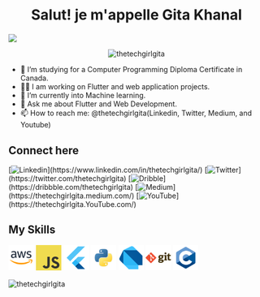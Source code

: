 
<h1 align = "center"> Salut!  je m'appelle  Gita Khanal   </h1>
 <img src="https://media.giphy.com/media/l0Iy88cWKqBeBN92o/giphy.gif"  width="700"  align = 'center'> 
 <p align="center"> <img src="https://komarev.com/ghpvc/?username=thetechgirlgita&label=Views&color=brightgreen&style=plastic" alt="thetechgirlgita" /> </p>

- 🔭 I’m studying for a Computer Programming Diploma Certificate in Canada. 
- 👩‍💻 I am working on Flutter and web application projects.
- 🌱 I’m currently into Machine learning.
- 💬 Ask me about Flutter and Web Development.
- 📫 How to reach me:  @thetechgirlgita(Linkedin, Twitter, Medium, and  Youtube)


<h2> Connect here</h2>

[![Linkedin](https://img.shields.io/badge/-LinkedIn-222222?logo=Linkedin&link=(https://www.linkedin.com/in/thetechgirlgita/))](https://www.linkedin.com/in/thetechgirlgita/)
[![Twitter](https://img.shields.io/badge/-Twitter-222222?logo=Twitter&link=(https://twitter.com/thetechgirlgita))](https://twitter.com/thetechgirlgita)
[![Dribble](https://img.shields.io/badge/-Dribbble-222222?logo=Dribbble&link=(https://dribbble.com/thetechgirlgita))](https://dribbble.com/thetechgirlgita)
[![Medium](https://img.shields.io/badge/-Medium-222222?logo=Medium&link=(https://thetechgirlgita.medium.com/))](https://thetechgirlgita.medium.com/)
[![YouTube](https://img.shields.io/badge/-YouTube-222222?logo=YouTube&link=([https://thetechgirlgita.medium.com](https://www.youtube.com/channel/UCIVTt5a_srQXQhxpl_KxAVA)/))](https://thetechgirlgita.YouTube.com/)

<h2> My Skills </h2>

<code><img height="50" src="https://raw.githubusercontent.com/github/explore/80688e429a7d4ef2fca1e82350fe8e3517d3494d/topics/aws/aws.png"></code>
<code><img height="50" src="https://raw.githubusercontent.com/github/explore/80688e429a7d4ef2fca1e82350fe8e3517d3494d/topics/javascript/javascript.png"></code>
<code><img height="50" src="https://raw.githubusercontent.com/github/explore/80688e429a7d4ef2fca1e82350fe8e3517d3494d/topics/flutter/flutter.png"></code>
<code><img height="50" src="https://raw.githubusercontent.com/github/explore/80688e429a7d4ef2fca1e82350fe8e3517d3494d/topics/python/python.png"></code>
<code><img height="50" src="https://raw.githubusercontent.com/github/explore/80688e429a7d4ef2fca1e82350fe8e3517d3494d/topics/dart/dart.png"></code>
<code><img height="50" src="https://raw.githubusercontent.com/github/explore/80688e429a7d4ef2fca1e82350fe8e3517d3494d/topics/git/git.png"></code>
<code><img height="50" src="https://raw.githubusercontent.com/github/explore/80688e429a7d4ef2fca1e82350fe8e3517d3494d/topics/c/c.png"></code>
<p><img align="center" src="https://github-readme-stats.vercel.app/api?username=thetechgirlgita&show_icons=true&locale=en" alt="thetechgirlgita" /></p>


